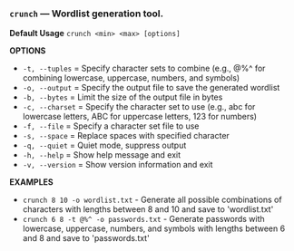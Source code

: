 ### `crunch` — Wordlist generation tool.

**Default Usage** 
	`crunch <min> <max> [options]`

**OPTIONS**

- `-t, --tuples` = Specify character sets to combine (e.g., @%^ for combining lowercase, uppercase, numbers, and symbols)
- `-o, --output` = Specify the output file to save the generated wordlist
- `-b, --bytes` = Limit the size of the output file in bytes
- `-c, --charset` = Specify the character set to use (e.g., abc for lowercase letters, ABC for uppercase letters, 123 for numbers)
- `-f, --file` = Specify a character set file to use
- `-s, --space` = Replace spaces with specified character
- `-q, --quiet` = Quiet mode, suppress output
- `-h, --help` = Show help message and exit
- `-v, --version` = Show version information and exit

**EXAMPLES**

- `crunch 8 10 -o wordlist.txt` - Generate all possible combinations of characters with lengths between 8 and 10 and save to 'wordlist.txt'
- `crunch 6 8 -t @%^ -o passwords.txt` - Generate passwords with lowercase, uppercase, numbers, and symbols with lengths between 6 and 8 and save to 'passwords.txt'